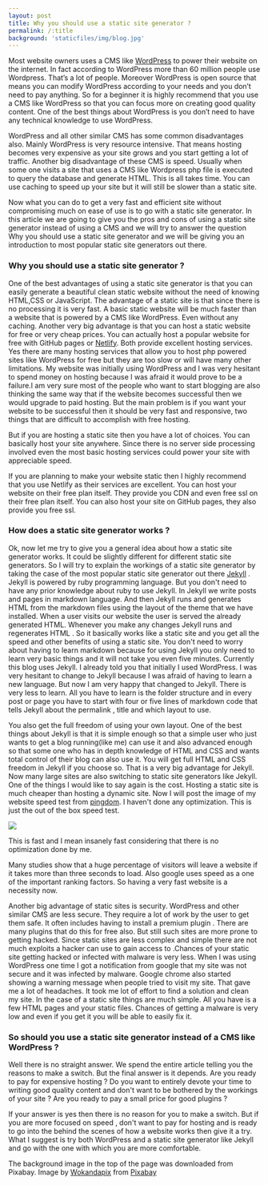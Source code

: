 ```yaml
---
layout: post
title: Why you should use a static site generator ?
permalink: /:title
background: 'staticfiles/img/blog.jpg'
---
```

Most website owners uses a CMS like <a href= "https://wordpress.org">WordPress</a> to power their website on the internet. In fact according to WordPress more than 60 million people use Wordpress. That’s a lot of people. Moreover WordPress is open source that means you can modify WordPress according to your needs and you don’t need to pay anything. So for a beginner it is highly recommend that you use a CMS like WordPress so that you can focus more on creating good quality content. One of the best things about WordPress is you don’t need to have any technical knowledge to use WordPress.

WordPress and all other similar CMS has some common disadvantages also. Mainly WordPress is very resource intensive. That means hosting becomes very expensive as your site grows and you start getting a lot of traffic. Another big disadvantage of these CMS is speed. Usually when some one visits a site that uses a CMS like Wordpress php file is executed to query the database and generate HTML.
This is all takes time. You can use caching to speed up your site but it will still be slower than a static site.

Now what you can do to get a very fast and efficient site without compromising much on ease of use is to go with a static site generator. In this article we are going to give you the pros and cons of using a static site generator instead of using a CMS and we will try to answer the question Why you should use a static site generator and we will be giving you an introduction to most popular static site generators out there.

<h3> Why you should use a static site generator ? </h3>

One of the best advantages of using a static site generator is that you can easily generate a beautiful clean static website without the need of knowing HTML,CSS or JavaScript.
The advantage of a static site is that since there is no processing it is very fast. A basic static website will be much faster than a website that is powered by a CMS like WordPress. Even without any caching. Another very big advantage is that you can host a static website for free or very cheap prices. You can actually host a popular website for free with GitHub pages or <a href="https://www.netlify.com">Netlify</a>. Both provide excellent hosting services.
Yes there are many hosting services that allow you to host php powered sites like WordPress for free but they are too slow or will have many other limitations. My website was initially using WordPress and I was very hesitant to spend money on hosting because I was afraid it would prove to be a failure.I am very sure most of the people who want to start blogging are also thinking the same way that if the website becomes successful then we would upgrade to paid hosting. But the main problem is if you want your website to be successful then it should be very fast and responsive, two things that are difficult to accomplish with free hosting.

But if you are hosting a static site then you have a lot of choices. You can basically host your site anywhere. Since there is no server side processing  involved even the most basic hosting services could power your site with appreciable speed.

If you are planning to make your website static then I highly recommend that you use Netlify as their services are excellent. You can host your website on their free plan itself. They provide you CDN and even free ssl on their free plan itself. You can also host your site on GitHub pages, they also provide you free ssl.

<h3> How does a static site generator works ? </h3>

Ok, now let me try to give you a general idea about how a static site generator works. It could be slightly different for different static site generators. So I will try to explain the workings of a static site generator by taking the case of the most popular static site generator out there <a href="https://jekyllrb.com/">Jekyll</a> . Jekyll is powered by ruby programming language. But you don't need to have any prior knowledge about ruby to use Jekyll. In Jekyll we write posts and pages in markdown language. And then Jekyll runs and generates HTML from the markdown files using the layout of the theme that we have installed. When a user visits our website the user is served the already generated HTML. Whenever you make any changes Jekyll runs and regenerates HTML . So it basically works like a static site and you get all the speed and other benefits of using a static site.  You don't need to worry about having to learn markdown because for using Jekyll you only need to learn very basic things and it will not take you even five minutes. Currently this blog uses Jekyll. I already told you that initially I used WordPress. I was very hesitant to change to Jekyll because I was afraid of having to learn a new language. But now I am very happy that changed to Jekyll. There is very less to learn.  All you have to learn is the folder structure and in every post or page you have to start with four or five lines of markdown code that tells Jekyll about the permalink , title and which layout to use.

You also get the full freedom of using your own layout.
One of the best things about Jekyll is that it is simple enough so that a simple user who just wants to get a blog running(like me) can use it and also advanced enough so that some one who has in depth knowledge of HTML and CSS and wants total control of their blog can also use it. You will get full HTML and CSS freedom in Jekyll if you choose so. That is a very big advantage for Jekyll. Now many large sites are also switching to static site generators like Jekyll. One of the things I would like to say again is the cost. Hosting a static site is much cheaper than hosting a dynamic site.
Now I will post the image of my website speed test from <a href="https://tools.pingdom.com">pingdom</a>. I haven't done any optimization. This is just the out of the box speed test.

<img src='{{site.baseurl}}/staticfiles/img/result.jpg'>

This is fast and I mean insanely fast considering that there is no optimization done by me.

Many studies show that a huge percentage of visitors will leave a website if it takes more than three seconds to load. Also google uses speed as a one of the important ranking factors. So having a very fast website is a necessity now.

Another big advantage of static sites is security. WordPress and other similar CMS are less secure. They require a lot of work by the user to get them safe. It often includes having to install a premium plugin . There are many plugins that do this for free also. But still such sites are more prone to getting hacked. Since static sites are less complex and simple there are not much exploits a hacker can use to gain access to .Chances of your static site getting hacked or infected with malware is very less. When I was using WordPress one time I got a notification from google that my site was not secure and it was infected by malware. Google chrome also started showing a warning message when people tried to visit my site. That gave me a lot of headaches. It took me lot of effort to find a solution and clean my site. In the case of a static site things are much simple. All you have is a few HTML pages and your static files. Chances of getting a malware is very low and even if you get it you will be able to easily fix it.

<h3> So should you use a static site generator instead of a CMS like WordPress ? </h3>

Well there is no straight answer. We spend the entire article telling you the reasons to make a switch. But the final answer is it depends. Are you ready to pay for expensive hosting ? Do you want to entirely devote your time to writing good quality content and don't want to be bothered by the workings of your site ? Are you ready to pay a small price for good plugins ?

If your answer is yes then there is no reason for you to make a switch. But if you are more focused on speed , don't want to pay for hosting and is ready to go into the behind the scenes of how a website works then give it a try.
What I suggest is try both WordPress and a static site generator like Jekyll and go with the one with which you are more comfortable.

The background image in the top of the page was downloaded from Pixabay. Image by <a href="https://pixabay.com/users/Wokandapix-614097/?utm_source=link-attribution&amp;utm_medium=referral&amp;utm_campaign=image&amp;utm_content=2355684">Wokandapix</a> from <a href="https://pixabay.com/?utm_source=link-attribution&amp;utm_medium=referral&amp;utm_campaign=image&amp;utm_content=2355684">Pixabay</a>
